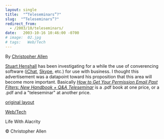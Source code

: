 ```yaml
---
layout: single
title:  "“Teleseminars”?"
slug:  "“Teleseminars”?"
redirect_from:
  - /2003/10/teleseminars/
date:   2003-10-16 10:46:00 -0700
# image:  02.jpg
# tags:   Web/Tech
---
```


By [Christopher Allen](/about)

[Stuart Henshall](http://www.henshall.com/blog/) has been investigating for a while the use of converencing software ([iChat](http://www.apple.com/ichat/), [Skype](http://www.skpe.com), etc.) for use with business. I thought this advertisement was a datapoint toward his proposition that this area will become more important. Basically _[How to Get Your Permission Email Past Filters: New Handbook + Q&A Teleseminar](http://www.sherpastore.com/store/page.cfm/p.cfm/2094?1040)_ is a .pdf book at one price, or a .pdf and a "teleseminar" at another price.

[original layout](/previous/2003/10/teleseminars.html)

[Web/Tech](/tags/web/tech/)

Life With Alacrity

© Christopher Allen